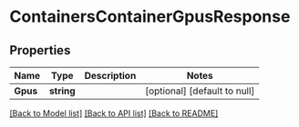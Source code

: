 # ContainersContainerGpusResponse

## Properties
Name | Type | Description | Notes
------------ | ------------- | ------------- | -------------
**Gpus** | **string** |  | [optional] [default to null]

[[Back to Model list]](../README.md#documentation-for-models) [[Back to API list]](../README.md#documentation-for-api-endpoints) [[Back to README]](../README.md)


